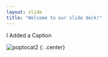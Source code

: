 ```yaml
---
layout: slide
title: "Welcome to our slide deck!"
---
```


I Added a Caption

![poptocat2](https://octodex.github.com/images/poptocat_v2.png)
{: .center}
